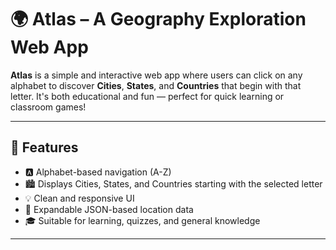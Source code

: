 # 🌍 Atlas – A Geography Exploration Web App

**Atlas** is a simple and interactive web app where users can click on any alphabet to discover **Cities**, **States**, and **Countries** that begin with that letter. It's both educational and fun — perfect for quick learning or classroom games!

---

## 🚀 Features

- 🅰️ Alphabet-based navigation (A-Z)
- 🏙️ Displays Cities, States, and Countries starting with the selected letter
- 💡 Clean and responsive UI
- 🔄 Expandable JSON-based location data
- 🎓 Suitable for learning, quizzes, and general knowledge

---



